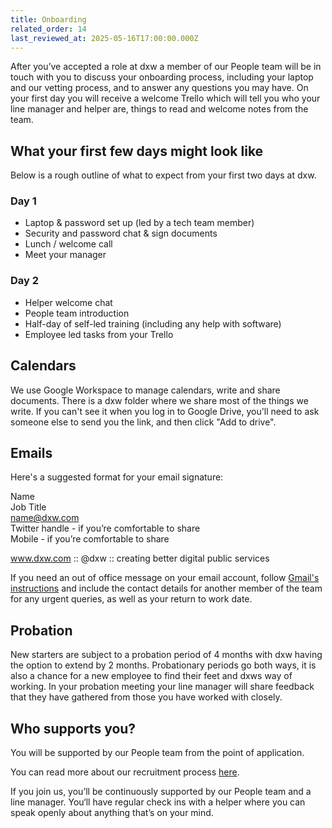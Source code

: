 ```yaml
---
title: Onboarding
related_order: 14
last_reviewed_at: 2025-05-16T17:00:00.000Z
---
```

After you’ve accepted a role at dxw a member of our People team will be in touch
with you to discuss your onboarding process, including your laptop and our vetting process, and to answer any questions you may have. On your first day you will receive a welcome Trello which will tell you who your line manager and helper are, things to read and welcome notes
from the team.

## What your first few days might look like

Below is a rough outline of what to expect from your first two days at dxw.

### Day 1

* Laptop & password set up (led by a tech team member)
* Security and password chat & sign documents
* Lunch / welcome call
* Meet your manager

### Day 2

* Helper welcome chat
* People team introduction
* Half-day of self-led training (including any help with software)
* Employee led tasks from your Trello

## Calendars

We use Google Workspace to manage calendars, write and share documents. There is
a dxw folder where we share most of the things we write. If you can't see it
when you log in to Google Drive, you'll need to ask someone else to send you the
link, and then click "Add to drive".

## Emails

Here's a suggested format for your email signature:

Name<br> Job Title<br> name@dxw.com<br> Twitter handle - if you’re comfortable
to share<br> Mobile - if you’re comfortable to share<br>

www.dxw.com :: @dxw :: creating better digital public services

If you need an out of office message on your email account, follow [Gmail's instructions](https://support.google.com/mail/answer/25922)
and include the contact details for another member of the team for any urgent
queries, as well as your return to work date.

## Probation

New starters are subject to a probation period of 4 months with dxw having the
option to extend by 2 months. Probationary periods go both ways, it is also a
chance for a new employee to find their feet and dxws way of working. In your
probation meeting your line manager will share feedback that they have gathered
from those you have worked with closely.

## Who supports you?

You will be supported by our People team from the point of application.

You can read more about our recruitment process [here](/staff-handbook/recruitment-process/).

If you join us, you’ll be continuously supported by our People team and a line
manager. You‘ll have regular check ins with a helper where you can speak openly about anything that’s on your mind.